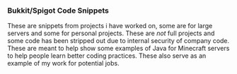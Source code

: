 ### Bukkit/Spigot Code Snippets

These are snippets from projects i have worked on, some are for large servers and some for personal projects. These are *not* full projects and some code has been stripped out due to internal security of company code. These are meant to help show some examples of Java for Minecraft servers to help people learn better coding practices. These also serve as an example of my work for potential jobs.
